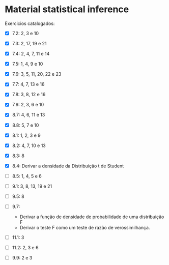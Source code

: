 # Material statistical inference

Exercicios catalogados:
- [x] 7.2: 2, 3 e 10
- [x] 7.3: 2, 17, 19 e 21
- [x] 7.4: 2, 4, 7, 11 e 14
- [x] 7.5: 1, 4, 9 e 10
- [x] 7.6: 3, 5, 11, 20, 22 e 23
- [x] 7.7: 4, 7, 13 e 16
- [x] 7.8: 3, 8, 12 e 16
- [x] 7.9: 2, 3, 6 e 10
- [x] 8.7: 4, 6, 11 e 13
- [x] 8.8: 5, 7 e 10
- [x] 8.1: 1, 2, 3 e 9
- [x] 8.2: 4, 7, 10 e 13
- [x] 8.3: 8
- [x] 8.4: Derivar a densidade da Distribuição t de Student
- [ ] 8.5: 1, 4, 5 e 6
- [ ] 9.1: 3, 8, 13, 19 e 21
- [ ] 9.5: 8
- [ ] 9.7:
	- Derivar a função de densidade de probabilidade de uma distribuição F
	- Derivar o teste F como um teste de razão de verossimilhança.
- [ ] 11.1: 3
- [ ] 11.2: 2, 3 e 6
- [ ] 9.9: 2 e 3

